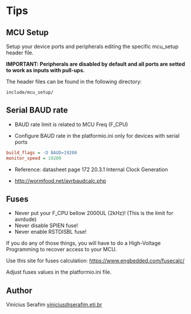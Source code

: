 # Tips

## MCU Setup

Setup your device ports and peripherals editing the specific mcu_setup header file.

**IMPORTANT: Peripherals are disabled by default and all ports are setted to work as inputs with pull-ups.**

The header files can be found in the following directory:

```text
include/mcu_setup/
```

## Serial BAUD rate

- BAUD rate limit is related to MCU Freq (F_CPU)

- Configure BAUD rate in the platformio.ini only for devices with serial ports

```ini
build_flags = -D BAUD=19200
monitor_speed = 19200
```

- Reference: datasheet page 172 20.3.1 Internal Clock Generation

- <http://wormfood.net/avrbaudcalc.php>

## Fuses

- Never put your F_CPU bellow 2000UL (2kHz)! (This is the limit for avrdude)
- Never disable SPIEN fuse!
- Never enable RSTDISBL fuse!

If you do any of those things, you will have to do a High-Voltage Programming
to recover access to your MCU.

Use this site for fuses calculation: <https://www.engbedded.com/fusecalc/>

Adjust fuses values in the platformio.ini file.


## Author

Vinícius Serafim <vinicius@serafim.eti.br>
